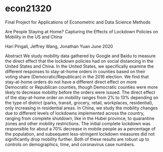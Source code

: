 # econ21320
Final Project for Applications of Econometric and Data Science Methods

Are People Staying at Home? Capturing the Effects of Lockdown
Policies on Mobility in the US and China

Hari Pingali, Jeffrey Wang, Jonathan Yuan
June 2020

Abstract
We study mobility data gathered by Google and Baidu to measure the direct effect
that the lockdown policies had on social distancing in the United States and China. In
the United States, we specifically examine the different responses to stay-at-home orders
in counties based on their voting share (Democratic/Republican) in the 2016 election. We
find that stay-at-home orders do not have a different direct effect on more Democratic
or Republican counties, though Democratic counties were more likely to decrease mobility
before the orders were issued. The direct effect of the stay-at-home order on mobility ranges
from 2% to 13% depending on the type of district (parks, transit, grocery, retail, workplaces,
residential), only increasing in residential areas. In China, we study the mobility changes
due to different levels of lockdowns implemented across the country, ranging from complete
shutdown, like in the Hubei province, to quarantine zones and other mobility restrictions.
The initial complete lockdown was responsible for about a 70% decrease in mobile people
as a percentage of the population, and subsequent less-stringent lockdown measures did
not significantly drop mobility further. Both of these results are robust up to controls on
demographics, time, and coronavirus case numbers.

